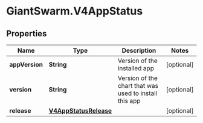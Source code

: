 # GiantSwarm.V4AppStatus

## Properties

Name | Type | Description | Notes
------------ | ------------- | ------------- | -------------
**appVersion** | **String** | Version of the installed app | [optional] 
**version** | **String** | Version of the chart that was used to install this app | [optional] 
**release** | [**V4AppStatusRelease**](V4AppStatusRelease.md) |  | [optional] 


